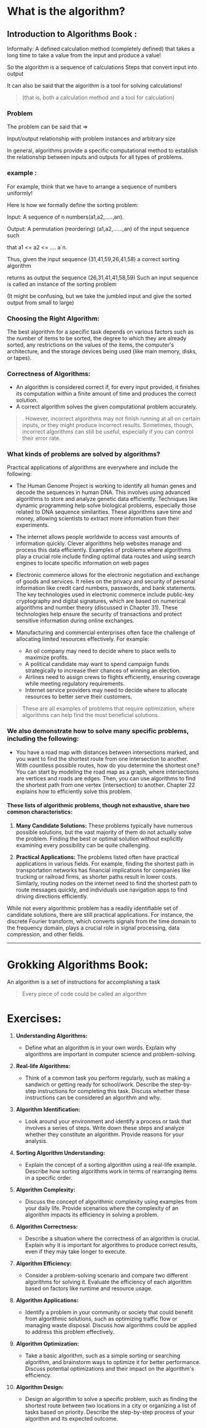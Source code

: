 # What is the algorithm?

## Introduction to Algorithms Book :

Informally:
A defined calculation method (completely defined) that takes a long time to take a value from the input and produce a value!

So the algorithm is a sequence of calculations
Steps that convert input into output

It can also be said that the algorithm is a tool for solving calculations!

> (that is, both a calculation method and a tool for calculation)

### Problem
The problem can be said that =>

Input/output relationship with problem instances and arbitrary size

In general, algorithms provide a specific computational method to establish the relationship between inputs and outputs for all types of problems. 


### example :
For example, think that we have to arrange a sequence of numbers uniformly!

Here is how we formally define the sorting problem:

Input: A sequence of n numbers(a1,a2,.....,an).

Output: A permutation (reordering) (a1,a2,......,an) of the input sequence such

that a1 <= a2 <= .... a`n.

Thus, given the input sequence (31,41,59,26,41,58) a correct sorting algorithm

returns as output the sequence (26,31,41,41,58,59) Such an input sequence is called an instance of the sorting problem

(It might be confusing, but we take the jumbled input and give the sorted output from small to large)


### **Choosing the Right Algorithm:**
The best algorithm for a specific task depends on various factors such as the number of items to be sorted, the degree to which they are already sorted, any restrictions on the values of the items, the computer's architecture, and the storage devices being used (like main memory, disks, or tapes).


### **Correctness of Algorithms:**
- An algorithm is considered correct if, for every input provided, it finishes its computation within a finite amount of time and produces the correct solution.
- A correct algorithm solves the given computational problem accurately. 

> . However, incorrect algorithms may not finish running at all on certain inputs, or they might produce incorrect results. Sometimes, though, incorrect algorithms can still be useful, especially if you can control their error rate.

### What kinds of problems are solved by algorithms?

Practical applications of algorithms are everywhere and include the following:

- The Human Genome Project is working to identify all human genes and decode the sequences in human DNA. This involves using advanced algorithms to store and analyze genetic data efficiently. Techniques like dynamic programming help solve biological problems, especially those related to DNA sequence similarities. These algorithms save time and money, allowing scientists to extract more information from their experiments.

- The internet allows people worldwide to access vast amounts of information quickly. Clever algorithms help websites manage and process this data efficiently. Examples of problems where algorithms play a crucial role include finding optimal data routes and using search engines to locate specific information on web pages


- Electronic commerce allows for the electronic negotiation and exchange of goods and services. It relies on the privacy and security of personal information like credit card numbers, passwords, and bank statements. The key technologies used in electronic commerce include public-key cryptography and digital signatures, which are based on numerical algorithms and number theory (discussed in Chapter 31). These technologies help ensure the security of transactions and protect sensitive information during online exchanges.


- Manufacturing and commercial enterprises often face the challenge of allocating limited resources effectively. For example:
  - An oil company may need to decide where to place wells to maximize profits.
  - A political candidate may want to spend campaign funds strategically to increase their chances of winning an election.
  - Airlines need to assign crews to flights efficiently, ensuring coverage while meeting regulatory requirements.
  - Internet service providers may need to decide where to allocate resources to better serve their customers.
> These are all examples of problems that require optimization, where algorithms can help find the most beneficial solutions.


### We also demonstrate how to solve many specific problems, including the following:

- You have a road map with distances between intersections marked, and you want to find the shortest route from one intersection to another. With countless possible routes, how do you determine the shortest one? You can start by modeling the road map as a graph, where intersections are vertices and roads are edges. Then, you can use algorithms to find the shortest path from one vertex (intersection) to another. Chapter 22 explains how to efficiently solve this problem.


#### **These lists of algorithmic problems, though not exhaustive, share two common characteristics:**

1. **Many Candidate Solutions:** These problems typically have numerous possible solutions, but the vast majority of them do not actually solve the problem. Finding the best or optimal solution without explicitly examining every possibility can be quite challenging.

2. **Practical Applications:** The problems listed often have practical applications in various fields. For example, finding the shortest path in transportation networks has financial implications for companies like trucking or railroad firms, as shorter paths result in lower costs. Similarly, routing nodes on the internet need to find the shortest path to route messages quickly, and individuals use navigation apps to find driving directions efficiently.

While not every algorithmic problem has a readily identifiable set of candidate solutions, there are still practical applications. For instance, the discrete Fourier transform, which converts signals from the time domain to the frequency domain, plays a crucial role in signal processing, data compression, and other fields.

---

# Grokking Algorithms Book:

An algorithm is a set of instructions for accomplishing a task
> Every piece of code could be called an algorithm


# Exercises:

1. **Understanding Algorithms:**
   - Define what an algorithm is in your own words. Explain why algorithms are important in computer science and problem-solving.

2. **Real-life Algorithms:**
   - Think of a common task you perform regularly, such as making a sandwich or getting ready for school/work. Describe the step-by-step instructions for completing this task. Discuss whether these instructions can be considered an algorithm and why.

3. **Algorithm Identification:**
   - Look around your environment and identify a process or task that involves a series of steps. Write down these steps and analyze whether they constitute an algorithm. Provide reasons for your analysis.

4. **Sorting Algorithm Understanding:**
   - Explain the concept of a sorting algorithm using a real-life example. Describe how sorting algorithms work in terms of rearranging items in a specific order.

5. **Algorithm Complexity:**
   - Discuss the concept of algorithmic complexity using examples from your daily life. Provide scenarios where the complexity of an algorithm impacts its efficiency in solving a problem.

6. **Algorithm Correctness:**
   - Describe a situation where the correctness of an algorithm is crucial. Explain why it is important for algorithms to produce correct results, even if they may take longer to execute.

7. **Algorithm Efficiency:**
   - Consider a problem-solving scenario and compare two different algorithms for solving it. Evaluate the efficiency of each algorithm based on factors like runtime and resource usage.

8. **Algorithm Applications:**
   - Identify a problem in your community or society that could benefit from algorithmic solutions, such as optimizing traffic flow or managing waste disposal. Discuss how algorithms could be applied to address this problem effectively.

9. **Algorithm Optimization:**
   - Take a basic algorithm, such as a simple sorting or searching algorithm, and brainstorm ways to optimize it for better performance. Discuss potential optimizations and their impact on the algorithm's efficiency.

10. **Algorithm Design:**
    - Design an algorithm to solve a specific problem, such as finding the shortest route between two locations in a city or organizing a list of tasks based on priority. Describe the step-by-step process of your algorithm and its expected outcome.
